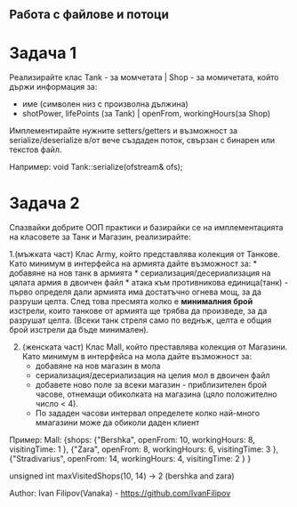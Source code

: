 ## Работа с файлове и потоци

# Задача 1

Реализирайте клас Tank - за момчетата | Shop - за момичетата, който държи информация за:
  * име (символен низ с произволна дължина)
  * shotPower, lifePoints (за Tank) | openFrom, workingHours(за Shop)
  
  Имплементирайте нужните setters/getters и възможност за serialize/deserialize в/от вече създаден поток, 
  свързан с бинарен или текстов файл.
  
  Например:
  void Tank::serialize(ofstream& ofs);
  
  # Задача 2
  
  Спазвайки добрите ООП практики и базирайки се на имплементацията на класовете за Танк и Магазин, реализирайте:
  
  1.(мъжката част) Клас Army, който представлява колекция от Танкове. Като минимум в интерфейса на армията дайте възможност за:
    * добавяне на нов танк в армията
    * сериализация/десериализация на цялата армия в двоичен файл
    * атака към противникова единица(танк) - първо определя дали армията има достатъчно огнева мощ, за да разруши целта.
    След това пресмята колко е **минималния брой** изстрели, които танкове от армията ще трябва да произведе, за да разрушат целта.
    (Всеки танк стреля само по веднъж, целта е общия брой изстрели да бъде минимален).
    
 2. (женската част) Клас Mall, който преставлява колекция от Магазини. Като минимум в интерфейса на мола дайте възможност за:
    * добавяне на нов магазин в мола
    * сериализация/десериализация на целия мол в двоичен файл
    * добавете ново поле за всеки магазин - приблизителен брой часове, отнемащи обиколката на магазина (цяло положително число < 4).
    * По зададен часови интервал определете колко най-много ммагазини може да обиколи даден клиент
    
 Пример:
 Mall:
 {shops: {"Bershka", openFrom: 10, workingHours: 8, visitingTime: 1 },
          {"Zara", openFrom: 8, workingHours: 6, visitingTime: 3 },
          {"Stradivarius", openFrom: 14, workingHours: 4, visitingTime: 2 }
 }
 
 unsigned int maxVisitedShops(10, 14) -> 2 (bershka and zara)
 
 
 
 
 Author: Ivan Filipov(Vanaka) - https://github.com/IvanFilipov
